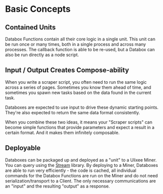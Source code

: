# Basic Concepts

## Contained Units

Databox Functions contain all their core logic in a single unit. This unit can be run once or many times, both in a single process and across many processes. The callback function is able to be re-used, but a Databox can also be run directly as a node script.

## Input / Output Creates Compose-ability

When you write a scraper script, you often need to run the same logic across a series of pages. Sometimes you know them ahead of time, and sometimes you spawn new tasks based on the data found in the current task.

Databoxes are expected to use input to drive these dynamic starting points. They're also expected to return the same data format consistently.

When you combine these two ideas, it means your "Scraper scripts" can become simple functions that provide parameters and expect a result in a certain format. And it makes them infinitely composable.

## Deployable

Databoxes can be packaged up and deployed as a "unit" to a Ulixee Miner. You can query using the [Stream](/docs/stream) library. By deploying to a Miner, Databoxes are able to run very efficiently - the code is cached, all individual commands for the Databox Functions are run on the Miner and do not need serialization/transport to a Client. The only necessary communications are an "input" and the resulting "output" as a response.
